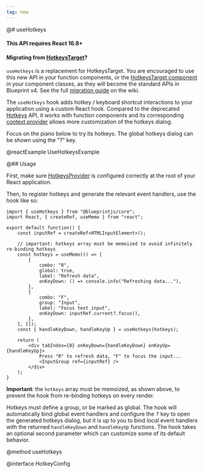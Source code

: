 ```yaml
---
tag: new
---
```


@# useHotkeys

<div class="@ns-callout @ns-intent-warning @ns-icon-warning-sign">
    <h4 class="@ns-heading">This API requires React 16.8+</h4>
</div>

<div class="@ns-callout @ns-intent-primary @ns-icon-info-sign">
    <h4 class="@ns-heading">

Migrating from [HotkeysTarget](#core/components/hotkeys)?

</h4>

`useHotkeys` is a replacement for HotkeysTarget. You are encouraged to use this new API in your function
components, or the [HotkeysTarget component](#core/components/hotkeys-target2) in your component classes,
as they will become the standard APIs in Blueprint v4. See the full
[migration guide](https://github.com/palantir/blueprint/wiki/useHotkeys-migration) on the wiki.

</div>

The `useHotkeys` hook adds hotkey / keyboard shortcut interactions to your application using a custom React hook.
Compared to the deprecated [Hotkeys](#core/components/hotkeys) API, it works with function components and its
corresponding [context provider](#core/context/hotkeys-provider) allows more customization of the hotkeys dialog.

Focus on the piano below to try its hotkeys. The global hotkeys dialog can be shown using the "?" key.

@reactExample UseHotkeysExample

@## Usage

First, make sure [HotkeysProvider](#core/context/hotkeys-provider) is configured correctly at the root of your
React application.

Then, to register hotkeys and generate the relevant event handlers, use the hook like so:

```tsx
import { useHotkeys } from "@blueprintjs/core";
import React, { createRef, useMemo } from "react";

export default function() {
    const inputRef = createRef<HTMLInputElement>();

    // important: hotkeys array must be memoized to avoid infinitely re-binding hotkeys
    const hotkeys = useMemo(() => [
        {
            combo: "R",
            global: true,
            label: "Refresh data",
            onKeyDown: () => console.info("Refreshing data..."),
        },
        {
            combo: "F",
            group: "Input",
            label: "Focus text input",
            onKeyDown: inputRef.current?.focus(),
        },
    ], []);
    const { handleKeyDown, handleKeyUp } = useHotkeys(hotkeys);

    return (
        <div tabIndex={0} onKeyDown={handleKeyDown} onKeyUp={handleKeyUp}>
            Press "R" to refresh data, "F" to focus the input...
            <InputGroup ref={inputRef} />
        </div>
    );
}
```

__Important__: the `hotkeys` array must be memoized, as shown above, to prevent the hook from re-binding
hotkeys on every render.

Hotkeys must define a group, or be marked as global. The hook will automatically bind global event handlers
and configure the <kbd>?</kbd> key to open the generated hotkeys dialog, but it is up to you to bind _local_
event handlers with the returned `handleKeyDown` and `handleKeyUp` functions. The hook takes an optional
second parameter which can customize some of its default behavior.

@method useHotkeys

@interface HotkeyConfig
